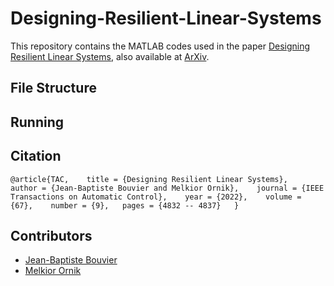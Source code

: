 # Designing-Resilient-Linear-Systems

This repository contains the MATLAB codes used in the paper [Designing Resilient Linear Systems](https://ieeexplore.ieee.org/document/9744569), also available at [ArXiv](https://arxiv.org/abs/2006.13820).

**File Structure**
---



**Running**
---




**Citation**
---
`@article{TAC,   
  title = {Designing Resilient Linear Systems},    
  author = {Jean-Baptiste Bouvier and Melkior Ornik},   
  journal = {IEEE Transactions on Automatic Control},   
  year = {2022},   
  volume = {67},   
  number = {9},  
  pages = {4832 -- 4837}  
}`

**Contributors**
---
- [Jean-Baptiste Bouvier](https://github.com/Jean-BaptisteBouvier)
- [Melkior Ornik](https://mornik.web.illinois.edu/)
